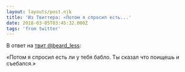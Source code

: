```yaml
---
layout: layouts/post.njk
title: 'Из Твиттера: «Потом я спросил есть...'
date: 2018-03-05T03:45:32.000Z
tags: 'from twitter'
---
```

В ответ на [твит @beard_less](https://twitter.com/_/status/970505495856533507):

«Потом я спросил есть ли у тебя бабло. Ты сказал что поищешь и съебался.»
